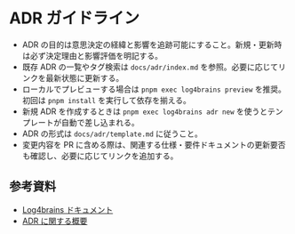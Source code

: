 # ADR ガイドライン

- ADR の目的は意思決定の経緯と影響を追跡可能にすること。新規・更新時は必ず決定理由と影響評価を明記する。
- 既存 ADR の一覧やタグ検索は `docs/adr/index.md` を参照。必要に応じてリンクを最新状態に更新する。
- ローカルでプレビューする場合は `pnpm exec log4brains preview` を推奨。初回は `pnpm install` を実行して依存を揃える。
- 新規 ADR を作成するときは `pnpm exec log4brains adr new` を使うとテンプレートが自動で差し込まれる。
- ADR の形式は `docs/adr/template.md` に従うこと。
- 変更内容を PR に含める際は、関連する仕様・要件ドキュメントの更新要否も確認し、必要に応じてリンクを追加する。

## 参考資料

- [Log4brains ドキュメント](https://github.com/thomvaill/log4brains/tree/develop#readme)
- [ADR に関する概要](https://adr.github.io/)

